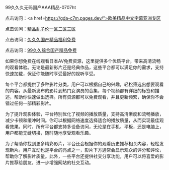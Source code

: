 99久久久无码国产AAA精品-0707ht


点击访问：<a href=https://gda-c7m.pages.dev/">欧美精品中文字幕亚洲专区</a>

点击访问：<a href="https://bered.pages.dev/">精品乱子伦一区二区三区</a>

点击访问：<a href="https://rtj-3zo.pages.dev/">久久久国产精品福利免费</a>

点击访问：<a href="https://fdhf-454.pages.dev/">99久久综合国产精品免费</a>

如果你想免费在线观看日本AV免费资源，这里提供多个优质平台，带来高清流畅的观看体验。无论是最新影片还是经典作品，这些平台都可以满足你的需求，支持快速加载，保证你能随时享受最好的视听享受。

每个平台都提供了多种影片分类，用户可以根据自己的兴趣，轻松筛选出想要观看的内容。从最新发布的影片到热门女演员的合集，每个视频都有详细的标签和描述，帮助你快速做出选择。所有资源都可以免费观看，并且更新频繁，确保你不会错过任何一部精彩影片。

为了提升观影体验，平台特别优化了视频的播放质量，支持高清晰度和流畅播放，减少卡顿和缓冲时间。你可以根据网络速度选择适合的播放质量，从而实现最佳观看效果。同时，所有平台都支持多设备访问，无论是在手机、平板，还是电脑上，用户都能无缝切换，随时随地享受观看乐趣。

为了帮助你找到更多精彩影片，平台还会根据你的观看历史推荐相关内容，轻松发现新片。用户互动也是平台的亮点之一，影片下方通常会显示观众的评分和评论，帮助你了解影片质量。此外，一些平台还提供社交分享功能，用户可以将喜爱的影片推荐给朋友，进一步增强网站的社交互动。

<span style="display:none;">[Canonical link](）</span>
